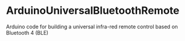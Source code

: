 # ArduinoUniversalBluetoothRemote
Arduino code for building a universal infra-red remote control based on Bluetooth 4 (BLE)
